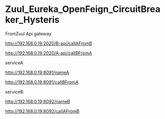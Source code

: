 # Zuul_Eureka_OpenFeign_CircuitBreaker_Hysteris

FromZuul Api gateway

  http://192.168.0.19:2020/B-api/callAFromB
  
  http://192.168.0.19:2020/A-api/callBFromA

serviceA

  http://192.168.0.19:8091/nameA
  
  http://192.168.0.19:8091/callBFromA

serviceB

  http://192.168.0.19:8092/nameB
  
  http://192.168.0.19:8092/callAFromB
